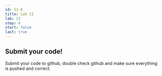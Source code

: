 ```yaml
---
id: 11-6
title: Lab 11
lab: 11
step: 6
start: false
last: true
---
```


## Submit your code!

Submit your code to github, double check github and make sure everything is pushed and correct.


